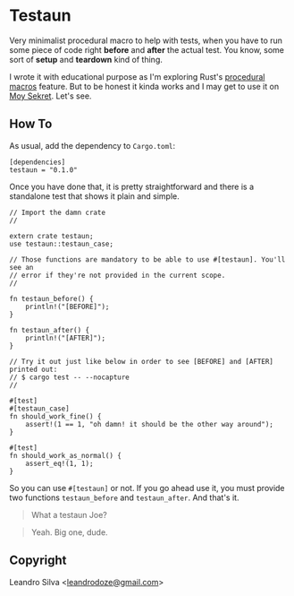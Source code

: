 # Testaun

Very minimalist procedural macro to help with tests, when you have to run some piece of code right **before** and **after** the actual test. You know, some sort of **setup** and **teardown** kind of thing.

I wrote it with educational purpose as I'm exploring Rust's [procedural macros](https://doc.rust-lang.org/reference/procedural-macros.html) feature. But to be honest it kinda works and I may get to use it on [Moy Sekret](https://github.com/leandrosilva/moy-sekret). Let's see.

## How To

As usual, add the dependency to `Cargo.toml`:

    [dependencies]
    testaun = "0.1.0"

Once you have done that, it is pretty straightforward and there is a standalone test that shows it plain and simple.

    // Import the damn crate
    //

    extern crate testaun;
    use testaun::testaun_case;

    // Those functions are mandatory to be able to use #[testaun]. You'll see an
    // error if they're not provided in the current scope.
    //

    fn testaun_before() {
        println!("[BEFORE]");
    }

    fn testaun_after() {
        println!("[AFTER]");
    }

    // Try it out just like below in order to see [BEFORE] and [AFTER] printed out:
    // $ cargo test -- --nocapture
    //

    #[test]
    #[testaun_case]
    fn should_work_fine() {
        assert!(1 == 1, "oh damn! it should be the other way around");
    }

    #[test]
    fn should_work_as_normal() {
        assert_eq!(1, 1);
    }

So you can use `#[testaun]` or not. If you go ahead use it, you must provide two functions `testaun_before` and `testaun_after`. And that's it.

> What a testaun Joe?

> Yeah. Big one, dude.

## Copyright

Leandro Silva <<leandrodoze@gmail.com>>
